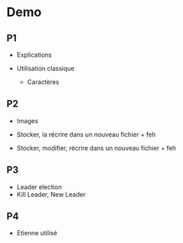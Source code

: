 # Demo

## P1

* Explications

* Utilisation classique
  * Caractères

## P2

* Images

* Stocker, la récrire  dans un nouveau fichier + feh

* Stocker, modifier, récrire dans un nouveau fichier + feh 

## P3

* Leader election
* Kill Leader, New Leader


## P4

* Etienne utilisé


